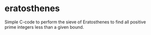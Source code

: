 # eratosthenes
Simple C-code to perform the sieve of Eratosthenes to find all positive prime integers less than a given bound.
